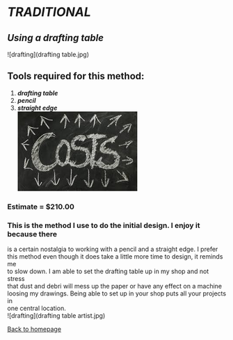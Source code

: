 # *TRADITIONAL*  
## *Using a drafting table*  
![drafting](drafting table.jpg)  
## Tools required for this method:  
1. ***drafting table***
1. ***pencil***  
1. ***straight edge***  
![cost](cost.jpg)  
### Estimate = $210.00  
### This is the method I use to do the initial design. I enjoy it because there  
is a certain nostalgia to working with a pencil and a straight edge. I prefer  
this method even though it does take a little more time to design, it reminds me  
to slow down. I am able to set the drafting table up in my shop and not stress  
that dust and debri will mess up the paper or have any effect on a machine  
loosing my drawings. Being able to set up in your shop puts all your projects in  
one central location.  
![drafting](drafting table artist.jpg)  

[Back to homepage](index.md)
